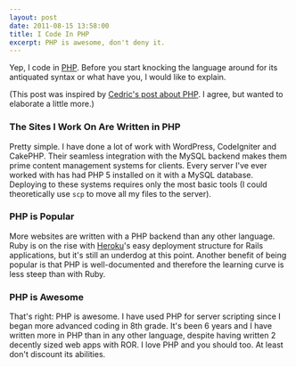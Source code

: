 ```yaml
---
layout: post
date: 2011-08-15 13:58:00
title: I Code In PHP
excerpt: PHP is awesome, don't deny it.
---
```


Yep, I code in [PHP](http://php.net/). Before you start knocking the language around for its antiquated syntax or what have you, I would like to explain.

(This post was inspired by [Cedric's post about PHP](http://beust.com/weblog/2011/08/09/i-like-php/). I agree, but wanted to elaborate a little more.)

### The Sites I Work On Are Written in PHP

Pretty simple. I have done a lot of work with WordPress, CodeIgniter and CakePHP. Their seamless integration with the MySQL backend makes them prime content management systems for clients. Every server I've ever worked with has had PHP 5 installed on it with a MySQL database. Deploying to these systems requires only the most basic tools (I could theoretically use `scp` to move all my files to the server).

### PHP is Popular

More websites are written with a PHP backend than any other language. Ruby is on the rise with [Heroku](http://www.heroku.com)'s easy deployment structure for Rails applications, but it's still an underdog at this point. Another benefit of being popular is that PHP is well-documented and therefore the learning curve is less steep than with Ruby.

### PHP is Awesome

That's right: PHP is awesome. I have used PHP for server scripting since I began more advanced coding in 8th grade. It's been 6 years and I have written more in PHP than in any other language, despite having written 2 decently sized web apps with ROR. I love PHP and you should too. At least don't discount its abilities.
